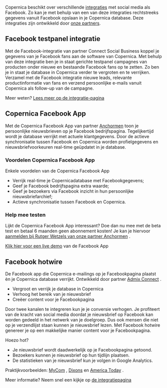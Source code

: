 Copernica beschikt over verschillende
[integraties](./integraties.md "Integraties met Copernica")
met social media als Facebook. Zo kan je met behulp van een van deze
integraties rechtstreeks gegevens vanuit Facebook opslaan in je
Copernica database. Deze integraties zijn ontwikkeld door [onze
partners](./haal-het-maximale-uit-de-partnerlicentie.md "Partnerprogramma").

Facebook testpanel integratie
-----------------------------

Met de Facebook-integratie van partner Connect Social Business koppel je
gegevens van je Facebook fans aan de software van Copernica. Met behulp
van deze integratie ben je in staat gerichte testpanel campagnes van
producten onder nieuwe en bestaande Facebook fans op te zetten. Zo ben
je in staat je database in Copernica verder te vergroten en te
verrijken. Verzamel met de Facebook integratie nieuwe leads, relevante
productinformatie van fans en verzend persoonlijke e-mails vanuit
Copernica als follow-up van de campagne.

Meer weten? [Lees meer op de integratie-pagina](./facebook-test-panel.md)

Copernica Facebook App
----------------------

Met de Copernica Facebook App van partner
[Anchormen](https://www.copernica.com/nl/partners/profile/4532697/anchormen)
toon je persoonlijke nieuwsbrieven op je Facebook bedrijfspagina.
Tegelijkertijd wordt je database verrijkt met actuele klantgegevens.
Door de actieve synchronisatie tussen Facebook en Copernica worden
profielgegevens en nieuwsbriefvoorkeuren real-time geüpdatet in je
database.

### Voordelen Copernica Facebook App

Enkele voordelen van de Copernica Facebook App

-   Verrijk real-time je Copernicadatabase met Facebookgegevens;
-   Geef je Facebook bedrijfspagina extra waarde;
-   Geef je bezoekers via Facebook inzicht in hun persoonlijke
    nieuwsbriefarchief;
-   Actieve synchronisatie tussen Facebook en Copernica.

### Help mee testen

Lijkt de Copernica Facebook App interessant? Doe dan nu mee met de beta
test en betaal 6 maanden geen abonnement kosten! Je kan je hiervoor
[aanmelden bij Rutger Wetzels van onze partner
Anchormen](http://www.anchormen.nl/over-ons/team/rutger-wetzels/contact-opnemen/)
.

[Klik hier voor een live
demo](http://www.facebook.com/pages/AnchorMen/487179701332987?v=app_326866427413225)
van de Facebook App

Facebook hotwire
----------------

De Facebook app die Copernica e-mailings op je Facebookpagina plaatst èn
je Copernica database verrijkt. Ontwikkeld door partner [Admix
Connect](https://www.copernica.com/nl/partners/profile/2210/admix-connect)
.

-   Vergroot en verrijk je database in Copernica
-   Verhoog het bereik van je nieuwsbrief
-   Creëer content voor je Facebookpagina

Door twee kanalen te integreren kun je je conversie verhogen. Je
profiteert van de kracht van social media doordat je nieuwsbrief op
Facebook kan worden gedeeld in het netwerk van je doelgroep. Dus ook
mensen die niet op je verzendlijst staan kunnen je nieuwsbrief lezen.
Met Facebook hotwire genereer je op een makkelijke manier content voor
je Facebookpagina.

Hoezo hot?

-   Je nieuwsbrief wordt daadwerkelijk op je Facebookpagina getoond.
-   Bezoekers kunnen je nieuwsbrief op hun tijdlijn plaatsen.
-   De statistieken van je nieuwsbrief kun je volgen in Google
    Analytics.

Praktijkvoorbeelden: [MyCom](https://www.facebook.com/MyCom.nl?fref=ts)
, [Dixons](https://www.facebook.com/MyCom.nl?fref=ts) en [America
Today](https://www.facebook.com/MyCom.nl?fref=ts) .

Meer informatie? Neem snel een kijkje op [de
integratiepagina](http://fb-hotwire.nl/)
